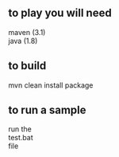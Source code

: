 

## to play you will need  
maven  (3.1)  
java (1.8)  
  
## to build  
mvn clean install package  
  
## to run a sample  
run the   
test.bat   
file  




